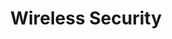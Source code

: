 ---
credit:
- Thomas
featured: false
recording: ''
slides: wireless_security.pdf
tags:
- Wireless Security
time_close: ''
time_start: 2021-11-14T14:00:00-06:00
title: Wireless Security
week_number: 11
---